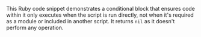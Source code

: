 This Ruby code snippet demonstrates a conditional block that ensures code within it only executes when the script is run directly, not when it's required as a module or included in another script. It returns `nil` as it doesn't perform any operation.
